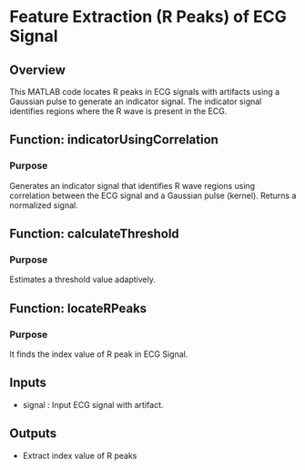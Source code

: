 # Feature Extraction (R Peaks) of ECG Signal
## Overview
This MATLAB code locates R peaks in ECG signals with artifacts using a Gaussian pulse to generate an indicator signal. The indicator signal identifies regions where the R wave is present in the ECG.

## Function: indicatorUsingCorrelation
### Purpose
Generates an indicator signal that identifies R wave regions using correlation between the ECG signal and a Gaussian pulse (kernel). Returns a normalized signal.

## Function: calculateThreshold
### Purpose
Estimates a threshold value adaptively.

## Function: locateRPeaks
### Purpose
It finds the index value of R peak in ECG Signal.

## Inputs
- signal : Input ECG signal with artifact.

## Outputs
- Extract index value of R peaks



